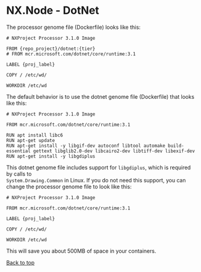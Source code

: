 # NX.Node - DotNet

The processor genome file (Dockerfile) looks like this:

```
# NXProject Processor 3.1.0 Image

FROM {repo_project}/dotnet:{tier}
# FROM mcr.microsoft.com/dotnet/core/runtime:3.1

LABEL {proj_label}

COPY / /etc/wd/

WORKDIR /etc/wd

```

The default behavior is to use the dotnet genome file (Dockerfile) that looks like this:

```
# NXProject Processor 3.1.0 Image

FROM mcr.microsoft.com/dotnet/core/runtime:3.1

RUN apt install libc6
RUN apt-get update
RUN apt-get install -y libgif-dev autoconf libtool automake build-essential gettext libglib2.0-dev libcairo2-dev libtiff-dev libexif-dev
RUN apt-get install -y libgdiplus

```

This dotnet genome file includes support for ```libgdiplus```, which is required by calls to  
```System.Drawing.Common``` in Linux. If you do not need this support, you can change the processor 
genome file to look like this:

```
# NXProject Processor 3.1.0 Image

FROM mcr.microsoft.com/dotnet/core/runtime:3.1

LABEL {proj_label}

COPY / /etc/wd/

WORKDIR /etc/wd

```

This will save you about 500MB of space in your containers.

[Back to top](../README.md)